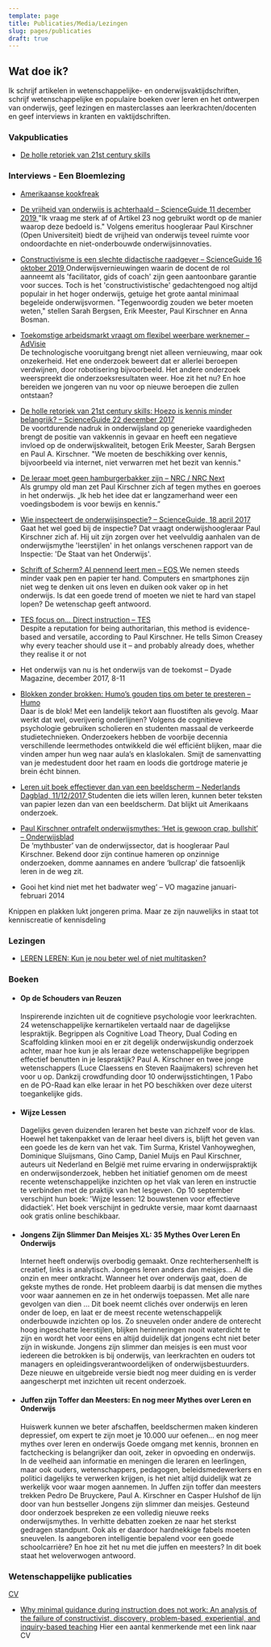 ```yaml
---
template: page
title: Publicaties/Media/Lezingen
slug: pages/publicaties
draft: true
---
```

## Wat doe ik?

Ik schrijf artikelen in wetenschappelijke- en onderwijsvaktijdschriften, schrijf wetenschappelijke en populaire boeken over leren en het ontwerpen van onderwijs, geef lezingen en masterclasses aan leerkrachten/docenten en geef interviews in kranten en vaktijdschriften.

### Vakpublicaties

* [De holle retoriek van 21st century skills](https://www.scienceguide.nl/2017/12/holle-retoriek-21st-century-skills/)

### Interviews - Een Bloemlezing

* [Amerikaanse kookfreak](https://www.volkskrant.nl/nieuws-achtergrond/amerikaanse-kookfreak~b33f0c1e/)
* [De vrijheid van onderwijs is achterhaald – ScienceGuide 11 december 2019](https://www.scienceguide.nl/2019/12/de-vrijheid-van-onderwijs-is-achterhaald/)
  "Ik vraag me sterk af of Artikel 23 nog gebruikt wordt op de manier waarop deze bedoeld is." Volgens emeritus hoogleraar Paul Kirschner (Open Universiteit) biedt de vrijheid van onderwijs teveel ruimte voor ondoordachte en niet-onderbouwde onderwijsinnovaties.
* [Constructivisme is een slechte didactische raadgever – ScienceGuide 16 oktober 2019](https://www.scienceguide.nl/2019/10/constructivisme-is-een-slechte-didactische-raadgever/)
  Onderwijsvernieuwingen waarin de docent de rol aanneemt als 'facilitator, gids of coach' zijn geen aantoonbare garantie voor succes. Toch is het 'constructivistische' gedachtengoed nog altijd populair in het hoger onderwijs, getuige het grote aantal minimaal begeleide onderwijsvormen. "Tegenwoordig zouden we beter moeten weten," stellen Sarah Bergsen, Erik Meester, Paul Kirschner en Anna Bosman.

* [Toekomstige arbeidsmarkt vraagt om flexibel weerbare werknemer – AdVisie](https://www.arbeidsdeskundigen.nl/cms/files/2017-12/ad-visie-2017-06-toekomstige-arbeidsmarkt.pdf)\
  De technologische vooruitgang brengt niet alleen vernieuwing, maar ook onzekerheid. Het ene onderzoek beweert dat er allerlei beroepen verdwijnen, door robotisering bijvoorbeeld. Het andere onderzoek weerspreekt die onderzoeksresultaten weer. Hoe zit het nu? En hoe bereiden we jongeren van nu voor op nieuwe beroepen die zullen ontstaan?

* [De holle retoriek van 21st century skills: Hoezo is kennis minder belangrijk? – ScienceGuide 22 december 2017](https://www.scienceguide.nl/2017/12/holle-retoriek-21st-century-skills/)\
  De voortdurende nadruk in onderwijsland op generieke vaardigheden brengt de positie van vakkennis in gevaar en heeft een negatieve invloed op de onderwijskwaliteit, betogen Erik Meester, Sarah Bergsen en Paul A. Kirschner. "We moeten de beschikking over kennis, bijvoorbeeld via internet, niet verwarren met het bezit van kennis."

* [De leraar moet geen hamburgerbakker zijn – NRC / NRC Next](https://www.nrc.nl/nieuws/2019/06/02/de-leraar-moet-geen-hamburgerbakker-zijn-a3962308)\
  Als grumpy old man zet Paul Kirschner zich af tegen mythes en goeroes in het onderwijs. „Ik heb het idee dat er langzamerhand weer een voedingsbodem is voor bewijs en kennis.”

* [Wie inspecteert de onderwijsinspectie? – ScienceGuide, 18 april 2017](https://www.scienceguide.nl/2017/04/wie-inspecteert-de-onderwijsinspectie/)\
  Gaat het wel goed bij de inspectie? Dat vraagt onderwijshoogleraar Paul Kirschner zich af. Hij uit zijn zorgen over het veelvuldig aanhalen van de onderwijsmythe 'leerstijlen' in het onlangs verschenen rapport van de Inspectie: 'De Staat van het Onderwijs'.

* [Schrift of Scherm? Al pennend leert men – EOS](https://www.judithbrouwerschrijft.nl/nieuws/schrift-of-scherm-al-pennend-leert-men/)
  We nemen steeds minder vaak pen en papier ter hand. Computers en smartphones zijn niet weg te denken  uit ons leven en duiken ook vaker op in het onderwijs. Is dat een goede trend of moeten we niet te hard van stapel lopen? De wetenschap geeft antwoord.

* [TES focus on… Direct instruction – TES](https://www.tes.com/magazine/article/tes-focus-direct-instruction)\
  Despite a reputation for being authoritarian, this method is evidence-based and versatile, according to Paul Kirschner. He tells Simon Creasey why every teacher should use it – and probably already does, whether they realise it or not

* Het onderwijs van nu is het onderwijs van de toekomst – Dyade Magazine, december 2017, 8-11

* [Blokken zonder brokken: Humo’s gouden tips om beter te presteren – Humo](https://www.ou.nl/-/artikel-blokken-zonder-brokken)\
  Daar is de blok! Met een landelijk tekort aan fluostiften als gevolg. Maar werkt dat wel, overijverig onderlijnen? Volgens de cognitieve psychologie gebruiken scholieren en studenten massaal de verkeerde studietechnieken. Onderzoekers hebben de voorbije decennia verschillende leermethodes ontwikkeld die wél efficiënt blijken, maar die vinden amper hun weg naar aula’s en klaslokalen. Smijt de samenvatting van je medestudent door het raam en loods die gortdroge materie je brein écht binnen.

* [Leren uit boek effectiever dan van een beeldscherm – Nederlands Dagblad, 11/12/2017](https://www.nd.nl/nieuws/buitenland/644007/leren-uit-boek-effectiever-dan-van-een-beeldscherm)
  Studenten die iets willen leren, kunnen beter teksten van papier lezen dan van een beeldscherm. Dat blijkt uit Amerikaans onderzoek.

* [Paul Kirschner ontrafelt onderwijsmythes: ‘Het is gewoon crap, bullshit’ – Onderwijsblad](https://www.onderwijsblad.nl/article.asp?ArtikelID=12853)\
  De ‘mythbuster’ van de onderwijssector, dat is hoogleraar Paul Kirschner. Bekend door zijn continue hameren op onzinnige onderzoeken, domme aannames en andere ‘bullcrap’ die fatsoenlijk leren in de weg zit.
* Gooi het kind niet met het badwater weg’ – VO magazine januari-februari 2014

Knippen en plakken lukt jongeren prima. Maar ze zijn nauwelijks in staat tot kenniscreatie of kennisdeling



### Lezingen

* [LEREN LEREN: Kun je nou beter wel of niet multitasken?](https://www.youtube.com/watch?v=6kf_dkadhzI)

### Boeken

* #### Op de Schouders van Reuzen
  Inspirerende inzichten uit de cognitieve psychologie voor leerkrachten. 24 wetenschappelijke kernartikelen vertaald naar de dagelijkse lespraktijk.
  Begrippen als Cognitive Load Theory, Dual Coding en Scaffolding klinken mooi en er zit degelijk onderwijskundig onderzoek achter, maar hoe kun je als leraar deze wetenschappelijke begrippen effectief benutten in je lespraktijk?
  Paul A. Kirschner en twee jonge wetenschappers (Luce Claessens en Steven Raaijmakers) schreven het voor u op. Dankzij crowdfunding door 10 onderwijsstichtingen, 1 Pabo en de PO-Raad kan elke leraar in het PO beschikken over deze uiterst toegankelijke gids.
* #### Wijze Lessen
  Dagelijks geven duizenden leraren het beste van zichzelf voor de klas. Hoewel het takenpakket van de leraar heel divers is, blijft het geven van een goede les de kern van het vak. Tim Surma, Kristel Vanhoyweghen, Dominique Sluijsmans, Gino Camp, Daniel Muijs en Paul Kirschner, auteurs uit Nederland en België met ruime ervaring in onderwijspraktijk en onderwijsonderzoek, hebben het initiatief genomen om de meest recente wetenschappelijke inzichten op het vlak van leren en instructie te verbinden met de praktijk van het lesgeven. Op 10 september verschijnt hun boek: 'Wijze lessen: 12 bouwstenen voor effectieve didactiek'. Het boek verschijnt in gedrukte versie, maar komt daarnaast ook gratis online beschikbaar.
* #### Jongens Zijn Slimmer Dan Meisjes XL: 35 Mythes Over Leren En Onderwijs
  Internet heeft onderwijs overbodig gemaakt. Onze rechterhersenhelft is creatief, links is analytisch. Jongens leren anders dan meisjes... Al die onzin en meer ontkracht. 
  Wanneer het over onderwijs gaat, doen de gekste mythes de ronde. Het probleem daarbij is dat mensen die mythes voor waar aannemen en ze in het onderwijs toepassen. Met alle nare gevolgen van dien ... Dit boek neemt clichés over onderwijs en leren onder de loep, en laat er de meest recente wetenschappelijk onderbouwde inzichten op los. Zo sneuvelen onder andere de onterecht hoog ingeschatte leerstijlen, blijken herinneringen nooit waterdicht te zijn en wordt het voor eens en altijd duidelijk dat jongens echt niet beter zijn in wiskunde. Jongens zijn slimmer dan meisjes is een must voor iedereen die betrokken is bij onderwijs, van leerkrachten en ouders tot managers en opleidingsverantwoordelijken of onderwijsbestuurders. Deze nieuwe en uitgebreide versie biedt nog meer duiding en is verder aangescherpt met inzichten uit recent onderzoek.
* #### Juffen zijn Toffer dan Meesters: En nog meer Mythes over Leren en Onderwijs
  Huiswerk kunnen we beter afschaffen, beeldschermen maken kinderen depressief, om expert te zijn moet je 10.000 uur oefenen... en nog meer mythes over leren en onderwijs
  Goede omgang met kennis, bronnen en factchecking is belangrijker dan ooit, zeker in opvoeding en onderwijs. In de veelheid aan informatie en meningen die leraren en leerlingen, maar ook ouders, wetenschappers, pedagogen, beleidsmedewerkers en politici dagelijks te verwerken krijgen, is het niet altijd duidelijk wat ze werkelijk voor waar mogen aannemen.
  In Juffen zijn toffer dan meesters trekken Pedro De Bruyckere, Paul A. Kirschner en Casper Hulshof de lijn door van hun bestseller Jongens zijn slimmer dan meisjes. Gesteund door onderzoek bespreken ze een volledig nieuwe reeks onderwijsmythes. In verhitte debatten zoeken ze naar het sterkst gedragen standpunt. Ook als er daardoor hardnekkige fabels moeten sneuvelen.
  Is aangeboren intelligentie bepalend voor een goede schoolcarrière? En hoe zit het nu met die juffen en meesters? In dit boek staat het weloverwogen antwoord.

### Wetenschappelijke publicaties

[CV](https://www.ou.nl/Docs/Expertise/NELLL/publicaties/CV%20Paul%20Kirschner%20-March%2024%202009.pdf)

* [Why minimal guidance during instruction does not work: An analysis of the failure of constructivist, discovery, problem-based, experiential, and inquiry-based teaching](https://www.tandfonline.com/doi/pdf/10.1207/s15326985ep4102_1?needAccess=true&)
  Hier een aantal kenmerkende met een link naar CV
